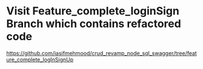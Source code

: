 # Visit Feature_complete_loginSign Branch which contains refactored code

https://github.com/iasifmehmood/crud_revamp_node_sql_swagger/tree/feature_complete_logInSignUp
